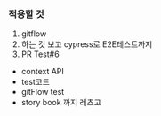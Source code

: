### 적용할 것

1. gitflow
2. 하는 것 보고 cypress로 E2E테스트까지
3. PR Test#6

- context API
- test코드
- gitFlow test
- story book 까지 레츠고
